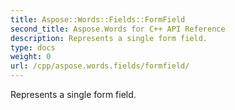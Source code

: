 ```yaml
---
title: Aspose::Words::Fields::FormField
second_title: Aspose.Words for C++ API Reference
description: Represents a single form field. 
type: docs
weight: 0
url: /cpp/aspose.words.fields/formfield/
---
```


Represents a single form field. 


